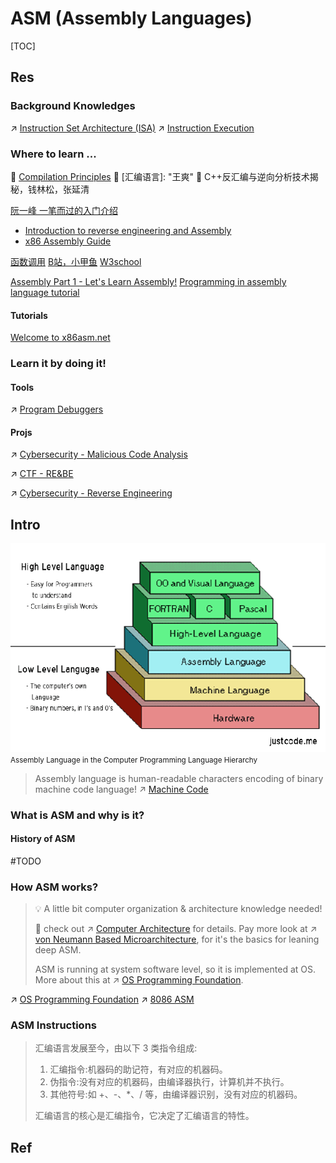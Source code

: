 # ASM (Assembly Languages)

[TOC]



## Res
### Background Knowledges
↗ [Instruction Set Architecture (ISA)](../../🧬%20Computer%20System/Computer%20Architecture/Instruction%20Set%20Architecture%20(ISA)/Instruction%20Set%20Architecture%20(ISA).md)
↗ [Instruction Execution](../../🧬%20Computer%20System/Computer%20Architecture/Instruction%20Set%20Architecture%20(ISA)/📌%20Instruction%20Basics/Instruction%20Execution/Instruction%20Execution.md)


### Where to learn ...
🏫 [Compilation Principles](../🛤️%20Program%20Execution/🚮%20Program%20Language%20Translation%20(Compilation%20Principles)/Program%20Language%20Translation%20(Compilation%20Principles).md)
📖 [汇编语言]: "王爽"
📖 C++反汇编与逆向分析技术揭秘，钱林松，张延清

[阮一峰 一笔而过的入门介绍](http://www.ruanyifeng.com/blog/2018/01/assembly-language-primer.html)
- [Introduction to reverse engineering and Assembly](https://kakaroto.homelinux.net/2017/11/introduction-to-reverse-engineering-and-assembly/)
- [x86 Assembly Guide](https://www.cs.virginia.edu/~evans/cs216/guides/x86.html)
	
[函数调用](https://zhuanlan.zhihu.com/p/24129384)
[B站，小甲鱼](https://www.bilibili.com/video/BV1zW411n79C?share_source=copy_web)
[W3school](https://www.w3cschool.cn/assembly/assembly-establish.html)

[Assembly Part 1 - Let's Learn Assembly!](https://www.section.io/engineering-education/assembly-part-1/)
[Programming in assembly language tutorial](https://github.com/mschwartz/assembly-tutorial)

#### Tutorials
[Welcome to x86asm.net](http://x86asm.net/index.html)


### Learn it by doing it!
#### Tools 
↗ [Program Debuggers](../🐛%20Programming%20Tools%20Chain/Program%20Debuggers.md)


#### Projs
↗ [Cybersecurity - Malicious Code Analysis](../../../CyberSecurity/🥇%20Best%20Practice/👣%20Malicious%20Code%20Analysis/Malicious%20Code%20Analysis.md)

↗ [CTF - RE&BE](../../../CyberSecurity/🥇%20Best%20Practice/👻%20CTF/RE&BE/RE&BE.md)

↗ [Cybersecurity - Reverse Engineering](../../../CyberSecurity/🥇%20Best%20Practice/Reverse%20Engineering/Reverse%20Engineering.md)



## Intro
![](../../../../Assets/Pics/Pasted%20image%2020230227223106.png)
<small>Assembly Language in the Computer Programming Language Hierarchy</small>


> Assembly language is human-readable characters encoding of binary machine code language!
> ↗ [Machine Code](../../🧬%20Computer%20System/Computer%20Architecture/Instruction%20Set%20Architecture%20(ISA)/📌%20Instruction%20Basics/Instruction%20Levels/Machine%20Code.md)


### What is ASM and why is it?
#### History of ASM
#TODO 



### How ASM works?
>💡 A little bit computer organization & architecture knowledge needed!
>
>🔗 check out ↗ [Computer Architecture](../../🧬%20Computer%20System/Computer%20Architecture/Computer%20Architecture.md) for details.
> Pay more look at ↗ [von Neumann Based Microarchitecture](../../🧬%20Computer%20System/Computer%20Architecture/Computer%20Microarchitectures%20(Computer%20Organization)/🧝🏻‍♀️%20von%20Neumann%20Based%20Microarchitecture/von%20Neumann%20Based%20Microarchitecture.md), for it's the basics for leaning deep ASM.
> 
> ASM is running at system software level, so it is implemented at OS. More about this at ↗ [OS Programming Foundation](../../🥷🏼%20Operating%20System%20(Tech)/📟%20OS%20Level%20Programming/OS%20Programming%20Foundation.md).

↗ [OS Programming Foundation](../../🥷🏼%20Operating%20System%20(Tech)/📟%20OS%20Level%20Programming/OS%20Programming%20Foundation.md)
↗ [8086 ASM](x86%20ISA%20Based%20ASM/8086%20ASM/8086%20ASM.md)


### ASM Instructions
> 汇编语言发展至今，由以下 3 类指令组成:
> 
> 1. 汇编指令:机器码的助记符，有对应的机器码。
> 2. 伪指令:没有对应的机器码，由编译器执行，计算机并不执行。
> 3. 其他符号:如 +、-、\*、/ 等，由编译器识别，没有对应的机器码。
> 
> 汇编语言的核心是汇编指令，它决定了汇编语言的特性。



## Ref
